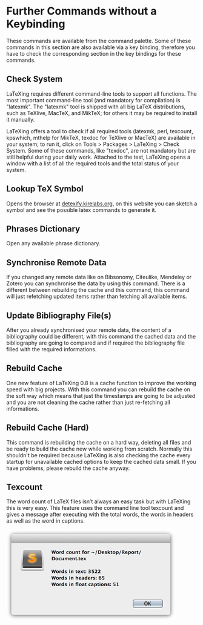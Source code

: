 # Further Commands without a Keybinding

These commands are available from the command palette. Some of these commands
in this section are also available via a key binding, therefore you have to
check the corresponding section in the key bindings for these commands.

## Check System

LaTeXing requires different command-line tools to support all functions. The
most important command-line tool (and mandatory for compilation) is "latexmk".
The "latexmk" tool is shipped with all big LaTeX distributions, such as
TeXlive, MacTeX, and MikTeX; for others it may be required to install it
manually.

LaTeXing offers a tool to check if all required tools (latexmk, perl,
texcount, kpswhich, mthelp for MikTeX, texdoc for TeXlive or MacTeX) are
available in your system; to run it, click on Tools > Packages > LaTeXing >
Check System. Some of these commands, like "texdoc", are not mandatory but are
still helpful during your daily work. Attached to the test, LaTeXing opens a
window with a list of all the required tools and the total status of your
system.

## Lookup TeX Symbol

Opens the browser at [detexify.kirelabs.org][detexify], on this website you
can sketch a symbol and see the possible latex commands to generate it.

## Phrases Dictionary

Open any available phrase dictionary.

## Synchronise Remote Data

If you changed any remote data like on Bibsonomy, Citeulike, Mendeley or
Zotero you can synchronise the data by using this command. There is a
different between rebuilding the cache and this command, this command will
just refetching updated items rather than fetching all available items.

## Update Bibliography File(s)

After you already synchronised your remote data, the content of a bibliography
could be different, with this command the cached data and the bibliography are
going to compared and if required the bibliography file filled with the
required informations.

## Rebuild Cache

One new feature of LaTeXing 0.8 is a cache function to improve the working
speed with big projects. With this command you can rebuild the cache on the
soft way which means that just the timestamps are going to be adjusted and you
are not cleaning the cache rather than just re-fetching all informations.

## Rebuild Cache (Hard)

This command is rebuilding the cache on a hard way, deleting all files and be
ready to build the cache new while working from scratch. Normally this
shouldn't be required because LaTeXing is also checking the cache every
startup for unavailable cached options to keep the cached data small. If you
have problems, please rebuild the cache anyway.

## Texcount

The word count of LaTeX files isn’t always an easy task but with LaTeXing this
is very easy. This feature uses the command line tool texcount and gives a
message after executing with the total words, the words in headers as well as
the word in captions.

![](images/texcount.jpg)

[bibsonomy]: http://www.bibsonomy.org
[citeulike]: http://www.citeulike.org
[detexify]: http://detexify.kirelabs.org/classify.html
[mendeley]: http://www.mendeley.com
[zotero]: http://www.zotero.org